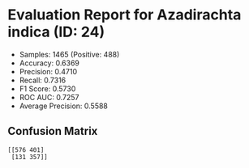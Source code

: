 # Evaluation Report for Azadirachta indica (ID: 24)
- Samples: 1465 (Positive: 488)
- Accuracy: 0.6369
- Precision: 0.4710
- Recall: 0.7316
- F1 Score: 0.5730
- ROC AUC: 0.7257
- Average Precision: 0.5588

## Confusion Matrix
```
[[576 401]
 [131 357]]
```